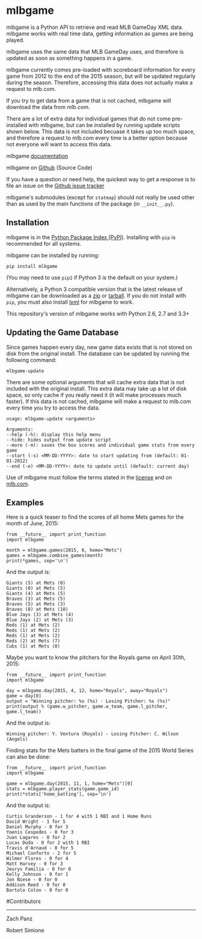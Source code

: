 # mlbgame

mlbgame is a Python API to retrieve and read MLB GameDay XML data.
mlbgame works with real time data, getting information as games are being played.

mlbgame uses the same data that MLB GameDay uses,
and therefore is updated as soon as something happens in a game.

mlbgame currently comes pre-loaded with scoreboard information for every game
from 2012 to the end of the 2015 season,
but will be updated regularly during the season.
Therefore, accessing this data does not actually make a request to mlb.com.

If you try to get data from a game that is not cached,
mlbgame will download the data from mlb.com.

There are a lot of extra data for individual games that do not come
pre-installed with mlbgame, but can be installed by running update scripts
shown below. This data is not included becuase it takes up too much space, 
and therefore a request to mlb.com every time is a better option 
because not everyone will want to access this data.

mlbgame [documentation](http://zachpanz88.github.io/mlbgame)

mlbgame on [Github](https://github.com/zachpanz88/mlbgame) (Source Code)

If you have a question or need help, the quickest way to get a response 
is to file an issue on the [Github issue tracker](https://github.com/zachpanz88/mlbgame/issues/new)

mlbgame's submodules (except for `statmap`) should not really be used other than as 
used by the main functions of the package (in `__init__.py`).

Installation
------------

mlbgame is in the [Python Package Index (PyPI)](http://pypi.python.org/pypi/mlbgame/).
Installing with `pip` is recommended for all systems.

mlbgame can be installed by running:

    pip install mlbgame

(You may need to use `pip2` if Python 3 is the default on your system.)

Alternatively, a Python 3 compatible version that is the latest release of mlbgame can be downloaded as a 
[zip](https://github.com/zachpanz88/mlbgame/archive/master.zip) or [tarball](https://github.com/zachpanz88/mlbgame/archive/master.tar.gz). 
If you do not install with `pip`, you must also install [lxml](http://lxml.de/) for mlbgame to work.

This repository's version of mlbgame works with Python 2.6, 2.7 and 3.3+

Updating the Game Database
--------------------------

Since games happen every day, new game data exists that is not stored on disk from the original install.
The database can be updated by running the following command:

    mlbgame-update

There are some optional arguments that will cache extra data that is not included with the original install.
This extra data may take up a lot of disk space, so only cache if you really need it (it will make processes much faster).
If this data is not cached, mlbgame will make a request to mlb.com every time you try to access the data.

    usage: mlbgame-update <arguments>
    
    Arguments:
    --help (-h): display this help menu
    --hide: hides output from update script
    --more (-m): saves the box scores and individual game stats from every game
    --start (-s) <MM-DD-YYYY>: date to start updating from (default: 01-01-2012)
    --end (-e) <MM-DD-YYYY>: date to update until (default: current day)

Use of mlbgame must follow the terms stated in the 
[license](https://raw.githubusercontent.com/zachpanz88/mlbgame/master/LICENSE) 
and on [mlb.com](http://gd2.mlb.com/components/copyright.txt>).

Examples
--------

Here is a quick teaser to find the scores of all home Mets games for the month of June, 2015:

    from __future__ import print_function
    import mlbgame
    
    month = mlbgame.games(2015, 6, home="Mets")
    games = mlbgame.combine_games(month)
    print(*games, sep='\n')
    
And the output is:

    Giants (5) at Mets (0)
    Giants (8) at Mets (5)
    Giants (4) at Mets (5)
    Braves (3) at Mets (5)
    Braves (5) at Mets (3)
    Braves (8) at Mets (10)
    Blue Jays (3) at Mets (4)
    Blue Jays (2) at Mets (3)
    Reds (1) at Mets (2)
    Reds (1) at Mets (2)
    Reds (1) at Mets (2)
    Reds (2) at Mets (7)
    Cubs (1) at Mets (0)

Maybe you want to know the pitchers for the Royals game on April 30th, 2015:

    from __future__ import print_function
    import mlbgame
    
    day = mlbgame.day(2015, 4, 12, home="Royals", away="Royals")
    game = day[0]
    output = "Winning pitcher: %s (%s) - Losing Pitcher: %s (%s)"
    print(output % (game.w_pitcher, game.w_team, game.l_pitcher, game.l_team))

And the output is:

    Winning pitcher: Y. Ventura (Royals) - Losing Pitcher: C. Wilson (Angels)

Finding stats for the Mets batters
in the final game of the 2015 World Series
can also be done:

    from __future__ import print_function
    import mlbgame
    
    game = mlbgame.day(2015, 11, 1, home="Mets")[0]
    stats = mlbgame.player_stats(game.game_id)
    print(*stats['home_batting'], sep='\n')

And the output is:

    Curtis Granderson - 1 for 4 with 1 RBI and 1 Home Runs
    David Wright - 1 for 5
    Daniel Murphy - 0 for 3
    Yoenis Cespedes - 0 for 3
    Juan Lagares - 0 for 2
    Lucas Duda - 0 for 2 with 1 RBI
    Travis d'Arnaud - 0 for 5
    Michael Conforto - 2 for 5
    Wilmer Flores - 0 for 4
    Matt Harvey - 0 for 3
    Jeurys Familia - 0 for 0
    Kelly Johnson - 0 for 1
    Jon Niese - 0 for 0
    Addison Reed - 0 for 0
    Bartolo Colon - 0 for 0
    
#Contributors
    
---------
    
Zach Panz

Robert Simione
